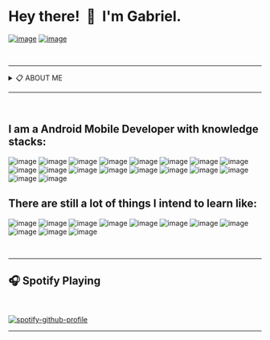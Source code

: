 #   Hey there!&nbsp; 👋 &nbsp;I'm Gabriel.

[![image](https://img.shields.io/badge/Gmail-D14836?style=for-the-badge&logo=gmail&logoColor=white)](mailto:gabrielwillian841@gmail.com) [![image](https://img.shields.io/badge/LinkedIn-0077B5?style=for-the-badge&logo=linkedin&logoColor=white)](https://linkedin.com/in/gabriel-willian/)

&nbsp;

___
<details>
<summary>📋 ABOUT ME</summary>

## ▹ Objective

&nbsp;&nbsp;&nbsp;&nbsp;&nbsp;&nbsp;&nbsp; 🚀 **Android Mobile Developer**

## ▹ Presentation

&nbsp;&nbsp;&nbsp;&nbsp;&nbsp;&nbsp;&nbsp; ....

## ▹ Education

&nbsp;&nbsp;&nbsp;&nbsp;&nbsp;&nbsp;&nbsp; 📖  **Computer science**  
&nbsp;&nbsp;&nbsp;&nbsp;&nbsp;&nbsp;&nbsp; 📆   2018 - 2022  
&nbsp;&nbsp;&nbsp;&nbsp;&nbsp;&nbsp;&nbsp; 📍   **University of the West of São Paulo** - São Paulo, Brazil

&nbsp;&nbsp;&nbsp;&nbsp;&nbsp;&nbsp;&nbsp; 📖  **CPM**  
&nbsp;&nbsp;&nbsp;&nbsp;&nbsp;&nbsp;&nbsp; 📆   2021 - 2026  
&nbsp;&nbsp;&nbsp;&nbsp;&nbsp;&nbsp;&nbsp; 📍   **English Language/Literatures** - São Paulo, Brazil

</details>

___

&nbsp;

## I am a Android Mobile Developer with knowledge stacks:

![image](https://img.shields.io/badge/Kotlin-0095D5?&style=for-the-badge&logo=kotlin&logoColor=white) ![image](https://img.shields.io/badge/java-%23ED8B00.svg?&style=for-the-badge&logo=java&logoColor=white) ![image](https://img.shields.io/badge/JavaScript-323330?style=for-the-badge&logo=javascript&logoColor=F7DF1E) ![image](https://img.shields.io/badge/Node.js-43853D?style=for-the-badge&logo=node.js&logoColor=white) ![image](https://img.shields.io/badge/Express.js-000000?style=for-the-badge&logo=express&logoColor=white) ![image](https://img.shields.io/badge/React-20232A?style=for-the-badge&logo=react&logoColor=61DAFB) ![image](https://img.shields.io/badge/Redux-593D88?style=for-the-badge&logo=redux&logoColor=white) ![image](https://img.shields.io/badge/React_Router-CA4245?style=for-the-badge&logo=react-router&logoColor=white) ![image](https://img.shields.io/badge/HTML5-E34F26?style=for-the-badge&logo=html5&logoColor=white) ![image](https://img.shields.io/badge/CSS3-1572B6?style=for-the-badge&logo=css3&logoColor=white) ![image](https://img.shields.io/badge/styled--components-DB7093?style=for-the-badge&logo=styled-components&logoColor=white) ![image](https://img.shields.io/badge/Sass-CC6699?style=for-the-badge&logo=sass&logoColor=white) ![image](https://img.shields.io/badge/Bootstrap-563D7C?style=for-the-badge&logo=bootstrap&logoColor=white) ![image](https://img.shields.io/badge/npm-CB3837?style=for-the-badge&logo=npm&logoColor=white) ![image](https://img.shields.io/badge/Yarn-2C8EBB?style=for-the-badge&logo=yarn&logoColor=white)   ![image](https://img.shields.io/badge/MongoDB-4EA94B?style=for-the-badge&logo=mongodb&logoColor=white)  ![image](https://img.shields.io/badge/MySQL-00000F?style=for-the-badge&logo=mysql&logoColor=white) ![image](https://img.shields.io/badge/Git-F05032?style=for-the-badge&logo=git&logoColor=white)

## There are still a lot of things I intend to learn like:

![image](https://img.shields.io/badge/TypeScript-007ACC?style=for-the-badge&logo=typescript&logoColor=white) ![image](https://img.shields.io/badge/Ruby-CC342D?style=for-the-badge&logo=ruby&logoColor=white) ![image](https://img.shields.io/badge/Ruby_on_Rails-CC0000?style=for-the-badge&logo=ruby-on-rails&logoColor=white) ![image](https://img.shields.io/badge/Spring-6DB33F?style=for-the-badge&logo=spring&logoColor=white) ![image](https://img.shields.io/badge/.NET-5C2D91?style=for-the-badge&logo=.net&logoColor=white) ![image](https://img.shields.io/badge/C%23-239120?style=for-the-badge&logo=c-sharp&logoColor=white) ![image](https://img.shields.io/badge/Amazon_AWS-232F3E?style=for-the-badge&logo=amazon-aws&logoColor=white) ![image](https://img.shields.io/badge/Microsoft_Azure-0089D6?style=for-the-badge&logo=microsoft-azure&logoColor=white) ![image](https://img.shields.io/badge/Docker-2CA5E0?style=for-the-badge&logo=docker&logoColor=white) ![image](https://img.shields.io/badge/Microsoft_SQL_Server-CC2927?style=for-the-badge&logo=microsoft-sql-server&logoColor=white) ![image](https://img.shields.io/badge/Angular-DD0031?style=for-the-badge&logo=angular&logoColor=white)

&nbsp;
___
## 🎧  Spotify Playing

&nbsp;

[![spotify-github-profile](https://spotify-github-profile.vercel.app/api/view?uid=9bj7ux6ag1n536n1xlhpht6xz&cover_image=true&theme=novatorem)](https://spotify-github-profile.vercel.app/api/view?uid=9bj7ux6ag1n536n1xlhpht6xz&redirect=true)
___
